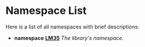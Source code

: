 
# Namespace List

Here is a list of all namespaces with brief descriptions:


* **namespace** [**LM35**](namespaceLM35.md) _The library's namespace._     

